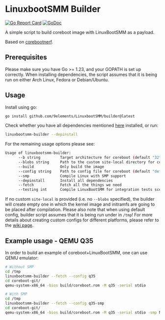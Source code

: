 # LinuxbootSMM Builder
[![Go Report Card](https://goreportcard.com/badge/github.com/9elements/LinuxBootSMM/builder)](https://goreportcard.com/report/github.com/9elements/LinuxbootSMM/builder)
[![GoDoc](https://godoc.org/github.com/micgor32/linuxbootsmm-builder?status.svg)](https://godoc.org/github.com/micgor32/linuxbootsmm-builder)

A simple script to build coreboot image with LinuxBootSMM as a payload.

Based on [corebootnerf](https://github.com/linuxboot/corebootnerf).

## Prerequisites
Please make sure you have Go >= 1.23, and your GOPATH is set up correctly.
When installing dependencies, the script assumes that it is being run on
either Arch Linux, Fedora or Debian/Ubuntu.

## Usage
Install using go:
```sh
go install github.com/9elements/LinuxbootSMM/builder@latest
```
Check whether you have all dependencies mentioned [here](https://doc.coreboot.org/tutorial/part1.html#step-1-install-tools-and-libraries-needed-for-coreboot) installed, or run:
```sh
linuxbootsmm-builder --depinstall
```
For the remaining usage options please see:
```sh
Usage of linuxbootsmm-builder:
      --b string         Target architecture for coreboot (default "32")
      --blobs string     Path to the custom site-local directory for coreboot (default "no")
      --build            Only build the image
      --config string    Path to config file for coreboot (default "default")
      --smp              Compile Linux with SMP support
      --depinstall       Install all dependencies
      --fetch            Fetch all the things we need
      --testing int      Compile LinuxBootSMM for integration tests scenarios
```
If no custom `site-local` is provided (i.e. no `--blobs` specified), the builder will create empty one in which the kernel image and initramfs are going to be placed after compilation. 
Please also note that when using default config, builder script assumes that it is being run under in `/tmp`!
For more details about creating custom configs for different platforms, please refer to the [wiki page](https://github.com/9elements/LinuxBootSMM/wiki/Building-and-usage).

## Example usage - QEMU Q35
In order to build an example of coreboot+LinuxBootSMM, one can use QEMU emulator:
```sh
# Without SMP
cd /tmp
linuxbootsmm-builder --fetch --config q35
cd coreboot-git/
qemu-system-x86_64 -bios build/coreboot.rom -M q35 -serial stdio

# With SMP
cd /tmp
linuxbootsmm-builder --fetch --config q35-smp
cd coreboot-git/
qemu-system-x86_64 -bios build/coreboot.rom -M q35 -serial stdio -smp NUM_CPUS
```

